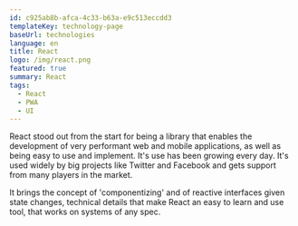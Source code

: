 ```yaml
---
id: c925ab8b-afca-4c33-b63a-e9c513eccdd3
templateKey: technology-page
baseUrl: technologies
language: en
title: React
logo: /img/react.png
featured: true
summary: React
tags:
  - React
  - PWA
  - UI
---
```

React stood out from the start for being a library that enables the development of very performant web and mobile applications, as well as being easy to use and implement. It's use has been growing every day. It's used widely by big projects like Twitter and Facebook and gets support from many players in the market.

It brings the concept of 'componentizing' and of reactive interfaces given state changes, technical details that make React an easy to learn and use tool, that works on systems of any spec.
